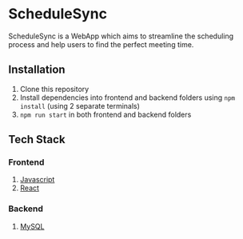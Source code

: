# ScheduleSync

ScheduleSync is a WebApp which aims to streamline the scheduling process and help users to find the perfect meeting time.

## Installation
1. Clone this repository
2. Install dependencies into frontend and backend folders using `npm install` (using 2 separate terminals)
3. `npm run start` in both frontend and backend folders

## Tech Stack
### Frontend
1. [Javascript](https://www.javascript.com/)
2. [React](https://react.dev/)
### Backend
1. [MySQL](https://www.mysql.com/)
